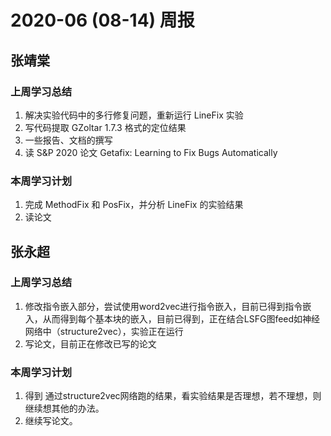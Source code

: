 # 2020-06 (08-14) 周报

## 张靖棠
### 上周学习总结
1. 解决实验代码中的多行修复问题，重新运行 LineFix 实验
2. 写代码提取 GZoltar 1.7.3 格式的定位结果
3. 一些报告、文档的撰写
4. 读 S&P 2020 论文 Getafix: Learning to Fix Bugs Automatically

### 本周学习计划
1. 完成 MethodFix 和 PosFix，并分析 LineFix 的实验结果
2. 读论文


## 张永超
### 上周学习总结
1. 修改指令嵌入部分，尝试使用word2vec进行指令嵌入，目前已得到指令嵌入，从而得到每个基本块的嵌入，目前已得到，正在结合LSFG图feed如神经网络中（structure2vec），实验正在运行
2. 写论文，目前正在修改已写的论文

### 本周学习计划
1. 得到 通过structure2vec网络跑的结果，看实验结果是否理想，若不理想，则继续想其他的办法。
2. 继续写论文。
